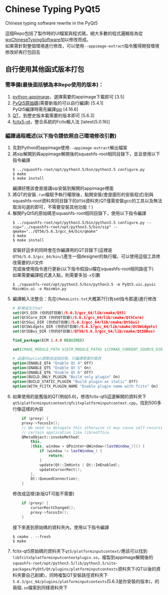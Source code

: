 # Chinese Typing PyQt5
Chinese typing software rewrite in the PyQt5

這個Repo包括了製作時的UI檔案與程式碼，絕大多數的程式邏輯皆為從[wxChineseTypingSoftware](https://github.com/Bob-YsPan/wxChineseTypingSoftware)加以修改而成。  
如果需針對整個環境進行修改，可以使用`--appimage-extract`指令獲得開發環境修改好再打包回去

## 自行使用其他函式版本打包

### 需準備(最後面括號為本Repo使用的版本)：

1.  [python-appimage](https://github.com/niess/python-appimage)，選擇需要的appimage下載即可 [3.5]
2.  [PyQt5原始碼](https://sourceforge.net/projects/pyqt/files/PyQt5/)(需要新版的可以自行編譯) [5.4.1]  
    PyQt5編譯時需先編譯[sip](https://sourceforge.net/projects/pyqt/files/sip/) [4.16.6]
3.  [QT](https://download.qt.io/archive/qt/)，到歷史版本載需要的版本即可 [5.6.3]
4.  [fcitx5-qt](https://github.com/fcitx/fcitx5-qt)，整合系統的Fcitx輸入法 [latest(5.0.16)]

### 編譯過程概述(以下指令請依照自己環境修改引數)

1.  先對Python的appimage使用`--appimage-extract`解出檔案
2.  將sip解開到與appimage解開後的squashfs-root相同目錄下，並且使用以下指令編譯  
    ```shell
    $ ../squashfs-root/opt/python3.5/bin/python3.5 configure.py
    $ make
    $ make install
    ```
    編譯好應該會直接講sip安裝到解開的appimage裡面
3.  將QT的安裝`.run`檔賦予執行權限後，點開安裝(會是圖形的安裝程式)到與squashfs-root資料夾同目錄下的`QT56`資料夾(QT僅需安裝gcc的工具以及無法取消句選的即可，不需要安裝其他功能！)
4.  解開PyQt5的原始碼至squashfs-root相同目錄下，使用以下指令編譯  
    ```shell
    $ ../squashfs-root/opt/python3.5/bin/python3.5 configure.py --sip="../squashfs-root/opt/python3.5/bin/sip" --qmake="../QT56/5.6.3/gcc_64/bin/qmake"
    $ make
    $ make install
    ```
    安裝好這步的同時會在你編譯用的QT目錄下(這裡是`QT56/5.6.3/gcc_64/bin/`)產生一個designer的執行檔，可以使用這個工具修改需要的UI文件  
    完成後使用指令進行更新(以下指令假設ui檔在squashfs-root相同路徑下)  
    如果需要編譯程式進入點，則需要多加`-x`引數  
    ```shell
    $ ./squashfs-root/opt/python3.5/bin/python3.5 -m PyQt5.uic.pyuic MainWin.ui -o MainWin.py
    ```
5.  編譯輸入法整合：先在`CMakeLists.txt`大概第7行(有set指令那邊)進行修改
    ```cmake
    # 新增這五行set
    set(Qt5_DIR (你的QT目錄)/5.6.3/gcc_64/lib/cmake/Qt5)
    set(Qt5Core_DIR (你的QT目錄)/5.6.3/gcc_64/lib/cmake/Qt5Core)
    set(Qt5Gui_DIR (你的QT目錄)/5.6.3/gcc_64/lib/cmake/Qt5Gui)
    set(Qt5Widgets_DIR (你的QT目錄)/5.6.3/gcc_64/lib/cmake/Qt5Widgets)
    set(Qt5DBus_DIR (你的QT目錄)/QT56/5.6.3/gcc_64/lib/cmake/Qt5DBus)

    find_package(ECM 1.4.0 REQUIRED)

    set(CMAKE_MODULE_PATH ${ECM_MODULE_PATH} ${CMAKE_CURRENT_SOURCE_DIR}/cmake)
    
    # 這邊的option調整成這個狀態，只編譯需要的東西
    option(ENABLE_QT4 "Enable Qt 4" Off)
    option(ENABLE_QT5 "Enable Qt 5" On)
    option(ENABLE_QT6 "Enable Qt 6" Off)
    option(BUILD_ONLY_PLUGIN "Build only plugin" On)
    option(BUILD_STATIC_PLUGIN "Build plugin as static" Off)
    option(WITH_FCITX_PLUGIN_NAME "Enable plugin name with fcitx" On)
    ```
6.  如果使用的是舊版的QT(例如5.6)，修改fcitx-qt5這邊解開的資料夾下`qt5/platforminputcontext/qfcitxplatforminputcontext.cpp`，找到500多行像這樣的內容
    ```cpp
        if (proxy) {
        proxy->focusIn();
        // We need to delegate this otherwise it may cause self-recursion in
        // certain application like libreoffice.
        QMetaObject::invokeMethod(
            this,
            [this, window = QPointer<QWindow>(lastWindow_)]() {
                if (window != lastWindow_) {
                    return;
                }
                update(Qt::ImHints | Qt::ImEnabled);
                updateCursorRect();
            },
            Qt::QueuedConnection);
        }
    ```
    修改成這樣(新版QT可能不需要)
    ```cpp
        if (proxy) {
            cursorRectChanged();
            proxy->focusIn(); 
        }
    ```
    接下來進到原始碼的資料夾內，使用以下指令編譯
    ```shell
    $ cmake . --fresh
    $ make
    ```
7.  fcitx-qt5原始碼的資料夾下`qt5/platforminputcontext/`應該可以找到`libfcitx5platforminputcontextplugin.so`，複製到appimage解開後的`squashfs-root/opt/python3.5/lib/python3.5/site-packages/PyQt5/Qt/plugins/platforminputcontexts`資料夾下(QT以後的資料夾要自己創建)，同時複製QT安裝路徑資料夾下`5.6.3/gcc_64/plugins/platforminputcontexts`(5.6.3是你安裝的版本)，的兩個`.so`檔案到同樣資料夾下
